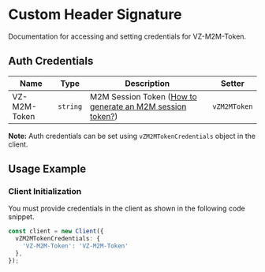 
# Custom Header Signature



Documentation for accessing and setting credentials for VZ-M2M-Token.

## Auth Credentials

| Name | Type | Description | Setter |
|  --- | --- | --- | --- |
| VZ-M2M-Token | `string` | M2M Session Token ([How to generate an M2M session token?](../../doc/controllers/session-management.md#start-connectivity-management-session)) | `vZM2MToken` |



**Note:** Auth credentials can be set using `vZM2MTokenCredentials` object in the client.

## Usage Example

### Client Initialization

You must provide credentials in the client as shown in the following code snippet.

```ts
const client = new Client({
  vZM2MTokenCredentials: {
    'VZ-M2M-Token': 'VZ-M2M-Token'
  },
});
```


